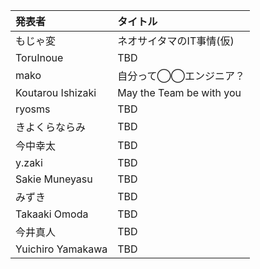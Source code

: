 | 発表者            | タイトル                 |
|:------------------|:-------------------------|
| もじゃ変          | ネオサイタマのIT事情(仮) |
| ToruInoue         | TBD                      |
| mako              | 自分って◯◯エンジニア？   |
| Koutarou Ishizaki | May the Team be with you |
| ryosms            | TBD                      |
| きよくらならみ    | TBD                      |
| 今中幸太          | TBD                      |
| y.zaki            | TBD                      |
| Sakie Muneyasu    | TBD                      |
| みずき            | TBD                      |
| Takaaki Omoda     | TBD                      |
| 今井真人          | TBD                      |
| Yuichiro Yamakawa | TBD                      |
